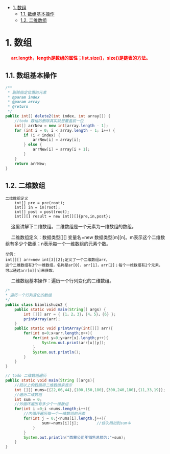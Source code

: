 
<!-- TOC -->

- [1. 数组](#1-数组)
    - [1.1. 数组基本操作](#11-数组基本操作)
    - [1.2. 二维数组](#12-二维数组)

<!-- /TOC -->



# 1. 数组  
&emsp; **<font color = "red">arr.length，length是数组的属性；list.size()，size()是链表的方法。</font>**   

## 1.1. 数组基本操作

```java
/**
 * 删除指定位置的元素
 * @param index
 * @param array
 * @return
 */
public int[] delete2(int index, int array[]) {
    //todo 数组的删除其实就是覆盖前一位
    int[] arrNew = new int[array.length - 1];
    for (int i = 0; i < array.length - 1; i++) {
        if (i < index) {
            arrNew[i] = array[i];
        } else {
            arrNew[i] = array[i + 1];
        }
    }
    return arrNew;
}
```

## 1.2. 二维数组

    二维数组定义
        int[] pre = pre(root);
        int[] in = in(root);
        int[] post = post(root);
        int[][] result = new int[][]{pre,in,post};

&emsp; 这里讲解下二维数组。二维数组是一个元素为一维数组的数组。  

&emsp; 二维数组定义：数据类型[][] 变量名=new 数据类型[m][n]。m表示这个二维数组有多少个数组；n表示每一个一维数组的元素个数。  
    
    举例： 
    int[][] arr=new int[3][2];定义了一个二维数组arr。
    这个二维数组有3个一维数组，名称是ar[0]，arr[1]，arr[2]；每个一维数组有2个元素，可以通过arr[m][n]来获取。

&emsp; 二维数组基本操作：遍历一个行列变化的二维数组。  

```java
/*
* 遍历一个行列变化的数组
*/
public class bianlishuzu2 {
    public static void main(String[] args) {
        int [][] arr = { {1，2，3}，{4，5}，{6} };
        printArray(arr);
    }
    public static void printArray(int[][] arr){
        for(int x=0;x<arr.length;x++){
            for(int y=0;y<arr[x].length;y++){
                System.out.print(arr[x][y]);
            }
            System.out.println();
        }
    }
}
```


```java
// todo 二维数组遍历
public static void main(String []args){
	//把以上的数据用二维数组来表示
	int [][] nums={{22,66,44},{100,150,180},{300,240,180},{11,33,19}};
	//遍历二维数组
	int sum = 0;
	//外循环遍历有多少个一维数组
	for(int i =0;i <nums.length;i++){
		//内循环遍历每一个一维数组的元素
		for(int j = 0;j<nums[i].length,j++){
				sum+=nums[i][j];		//依次相加到sum中
			}
		}
		System.out.println("西蒙公司年销售总额为:"+sum);
	}
}
```
